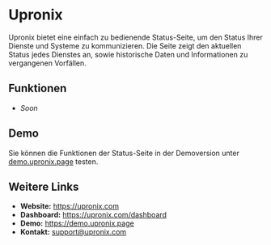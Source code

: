 # Upronix

Upronix bietet eine einfach zu bedienende Status-Seite, um den Status Ihrer Dienste und Systeme zu kommunizieren. Die Seite zeigt den aktuellen Status jedes Dienstes an, sowie historische Daten und Informationen zu vergangenen Vorfällen.

## Funktionen
* *Soon*

## Demo
Sie können die Funktionen der Status-Seite in der Demoversion unter [demo.upronix.page](https://demo.upronix.page) testen.

## Weitere Links
* **Website:** https://upronix.com
* **Dashboard:** https://upronix.com/dashboard
* **Demo:** https://demo.upronix.page
* **Kontakt:** [support@upronix.com](mailto:support@upronix.com)
